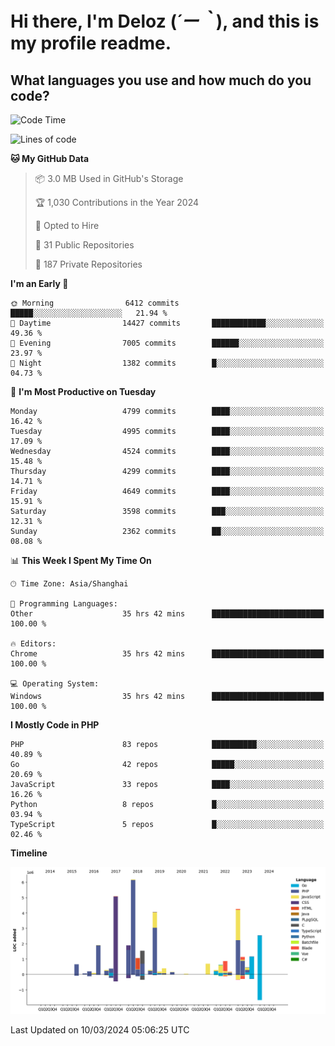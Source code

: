 # **Hi there, I'm Deloz (*´ー｀*), and this is my profile readme.**

## **What languages you use and how much do you code?**

<!--START_SECTION:waka-->
![Code Time](http://img.shields.io/badge/Code%20Time-3%2C429%20hrs%2028%20mins-blue)

![Lines of code](https://img.shields.io/badge/From%20Hello%20World%20I%27ve%20Written-36.6%20million%20lines%20of%20code-blue)

**🐱 My GitHub Data** 

> 📦 3.0 MB Used in GitHub's Storage 
 > 
> 🏆 1,030 Contributions in the Year 2024
 > 
> 💼 Opted to Hire
 > 
> 📜 31 Public Repositories 
 > 
> 🔑 187 Private Repositories 
 > 
**I'm an Early 🐤** 

```text
🌞 Morning                6412 commits        █████░░░░░░░░░░░░░░░░░░░░   21.94 % 
🌆 Daytime                14427 commits       ████████████░░░░░░░░░░░░░   49.36 % 
🌃 Evening                7005 commits        ██████░░░░░░░░░░░░░░░░░░░   23.97 % 
🌙 Night                  1382 commits        █░░░░░░░░░░░░░░░░░░░░░░░░   04.73 % 
```
📅 **I'm Most Productive on Tuesday** 

```text
Monday                   4799 commits        ████░░░░░░░░░░░░░░░░░░░░░   16.42 % 
Tuesday                  4995 commits        ████░░░░░░░░░░░░░░░░░░░░░   17.09 % 
Wednesday                4524 commits        ████░░░░░░░░░░░░░░░░░░░░░   15.48 % 
Thursday                 4299 commits        ████░░░░░░░░░░░░░░░░░░░░░   14.71 % 
Friday                   4649 commits        ████░░░░░░░░░░░░░░░░░░░░░   15.91 % 
Saturday                 3598 commits        ███░░░░░░░░░░░░░░░░░░░░░░   12.31 % 
Sunday                   2362 commits        ██░░░░░░░░░░░░░░░░░░░░░░░   08.08 % 
```


📊 **This Week I Spent My Time On** 

```text
🕑︎ Time Zone: Asia/Shanghai

💬 Programming Languages: 
Other                    35 hrs 42 mins      █████████████████████████   100.00 % 

🔥 Editors: 
Chrome                   35 hrs 42 mins      █████████████████████████   100.00 % 

💻 Operating System: 
Windows                  35 hrs 42 mins      █████████████████████████   100.00 % 
```

**I Mostly Code in PHP** 

```text
PHP                      83 repos            ██████████░░░░░░░░░░░░░░░   40.89 % 
Go                       42 repos            █████░░░░░░░░░░░░░░░░░░░░   20.69 % 
JavaScript               33 repos            ████░░░░░░░░░░░░░░░░░░░░░   16.26 % 
Python                   8 repos             █░░░░░░░░░░░░░░░░░░░░░░░░   03.94 % 
TypeScript               5 repos             █░░░░░░░░░░░░░░░░░░░░░░░░   02.46 % 
```



**Timeline**

![Lines of Code chart](https://raw.githubusercontent.com/deloz/deloz/main/assets/bar_graph.png)


 Last Updated on 10/03/2024 05:06:25 UTC
<!--END_SECTION:waka-->
